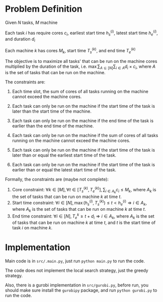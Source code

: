 # Problem Definition

Given $N$ tasks, $M$ machine

Each task $i$ has require cores $c_i$, earliest start time $h_s^{(i)}$, latest start time $h_e^{(i)}$, and duration $d_i$

Each machine $k$ has cores $M_k$, start time $T_s^{(k)}$, and end time $T_e^{(k)}$

The objective is to maximize all tasks' that can be run on the machine cores multiplied by the duration of the task, i.e. $\max{\sum_{A \subseteq [N]}} \sum_{i \in A}d_i \times c_i$, where $A$ is the set of tasks that can be run on the machine.

The constraints are:

1. Each time slot, the sum of cores of all tasks running on the machine cannot exceed the machine cores.

2. Each task can only be run on the machine if the start time of the task is later than the start time of the machine.

3. Each task can only be run on the machine if the end time of the task is earlier than the end time of the machine.

4. Each task can only be run on the machine if the sum of cores of all tasks running on the machine cannot exceed the machine cores.

5. Each task can only be run on the machine if the start time of the task is later than or equal the earliest start time of the task.

6. Each task can only be run on the machine if the start time of the task is earlier than or equal the latest start time of the task.

Formally, the constraints are (maybe not complete):

1. Core constraint: $\forall k \in [M], \forall t \in [T_s^{(k)}, T_e^{(k)}], \sum_{i \in A_k}c_i \leq M_k$, where $A_k$ is the set of tasks that can be run on machine $k$ at time $t$.
2. Start time constraint: $\forall i \in [N], \max{(h_s^{(i)},T_s^{(k)})} \leq t \lt h_e^{(i)} \Rightarrow i \in A_k$, where $A_k$ is the set of tasks that can be run on machine $k$ at time $t$.
3. End time constraint: $\forall i \in [N],T_e^{k} \geq t + d_i \Rightarrow i \in A_k$, where $A_k$ is the set of tasks that can be run on machine $k$ at time $t$, and $t$ is the start time of task $i$ on machine $k$.

# Implementation

Main code is in `src/.main.py`, just run `python main.py` to run the code.

The code does not implement the local search strategy, just the greedy strategy.

Also, there is a gurobi implementation in `src/gurobi.py`, before run, you should make sure install the `gurobipy` package, and run `python gurobi.py` to run the code.


